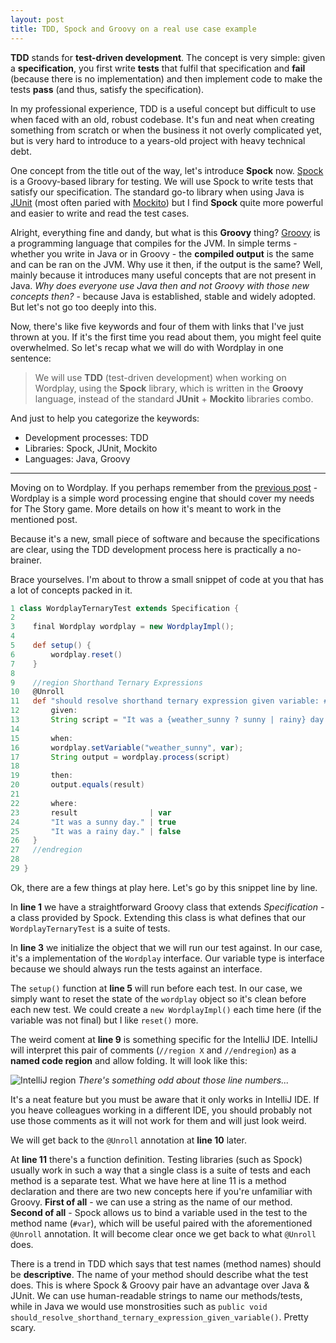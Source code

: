 ```yaml
---
layout: post
title: TDD, Spock and Groovy on a real use case example
---
```


**TDD** stands for **test-driven development**. The concept is very simple: given a **specification**, you first write **tests** that fulfil that specification and **fail** (because there is no implementation) and then implement code to make the tests **pass** (and thus, satisfy the specification).

In my professional experience, TDD is a useful concept but difficult to use when faced with an old, robust codebase. It's fun and neat when creating something from scratch or when the business it not overly complicated yet, but is very hard to introduce to a years-old project with heavy technical debt.

One concept from the title out of the way, let's introduce **Spock** now. [Spock](http://spockframework.org) is a Groovy-based library for testing. We will use Spock to write tests that satisfy our specification. The standard go-to library when using Java is [JUnit](http://junit.org/junit4/) (most often paried with [Mockito](http://site.mockito.org/)) but I find **Spock** quite more powerful and easier to write and read the test cases.

Alright, everything fine and dandy, but what is this **Groovy** thing? [Groovy](http://groovy-lang.org/) is a programming language that compiles for the JVM. In simple terms - whether you write in Java or in Groovy - the **compiled output** is the same and can be ran on the JVM. Why use it then, if the output is the same? Well, mainly because it introduces many useful concepts that are not present in Java. *Why does everyone use Java then and not Groovy with those new concepts then?* - because Java is established, stable and widely adopted. But let's not go too deeply into this.

Now, there's like five keywords and four of them with links that I've just thrown at you. If it's the first time you read about them, you might feel quite overwhelmed. So let's recap what we will do with Wordplay in one sentence:

> We will use **TDD** (test-driven development) when working on Wordplay, using the **Spock** library, which is written in the **Groovy** language, instead of the standard **JUnit** + **Mockito** libraries combo.

And just to help you categorize the keywords:
- Development processes: TDD
- Libraries: Spock, JUnit, Mockito
- Languages: Java, Groovy

---

Moving on to Wordplay. If you perhaps remember from the [previous post](/wordplay-word-processing-engine) - Wordplay is a simple word processing engine that should cover my needs for The Story game. More details on how it's meant to work in the mentioned post.

Because it's a new, small piece of software and because the specifications are clear, using the TDD development process here is practically a no-brainer.

Brace yourselves. I'm about to throw a small snippet of code at you that has a lot of concepts packed in it.

```groovy
1 class WordplayTernaryTest extends Specification {
2
3    final Wordplay wordplay = new WordplayImpl();
4
5    def setup() {
6        wordplay.reset()
7    }
8
9    //region Shorthand Ternary Expressions
10   @Unroll
11   def "should resolve shorthand ternary expression given variable: #var"() {
12       given:
13       String script = "It was a {weather_sunny ? sunny | rainy} day."
14
15       when:
16       wordplay.setVariable("weather_sunny", var);
17       String output = wordplay.process(script)
18
19       then:
20       output.equals(result)
21
22       where:
23       result                | var
24       "It was a sunny day." | true
25       "It was a rainy day." | false
26   }
27   //endregion
28
29 }
```

Ok, there are a few things at play here. Let's go by this snippet line by line.

In **line 1** we have a straightforward Groovy class that extends *Specification* - a class provided by Spock. Extending this class is what defines that our `WordplayTernaryTest` is a suite of tests.

In **line 3** we initialize the object that we will run our test against. In our case, it's a implementation of the `Wordplay` interface. Our variable type is interface because we should always run the tests against an interface.

The `setup()` function at **line 5** will run before each test. In our case, we simply want to reset the state of the `wordplay` object so it's clean before each new test. We could create a `new WordplayImpl()` each time here (if the variable was not final) but I like `reset()` more.

The weird coment at **line 9** is something specific for the IntelliJ IDE. IntelliJ will interpret this pair of comments (`//region X` and `//endregion`) as a **named code region** and allow folding. It will look like this:

![IntelliJ region]({{site.baseurl}}/public/images/intellij-region.png)
*There's something odd about those line numbers...*

It's a neat feature but you must be aware that it only works in IntelliJ IDE. If you heave colleagues working in a different IDE, you should probably not use those comments as it will not work for them and will just look weird.

We will get back to the `@Unroll` annotation at **line 10** later.

At **line 11** there's a function definition. Testing libraries (such as Spock) usually work in such a way that a single class is a suite of tests and each method is a separate test. What we have here at line 11 is a method declaration and there are two new concepts here if you're unfamiliar with Groovy. **First of all** - we can use a string as the name of our method. **Second of all** - Spock allows us to bind a variable used in the test to the method name (`#var`), which will be useful paired with the aforementioned `@Unroll` annotation. It will become clear once we get back to what `@Unroll` does.

There is a trend in TDD which says that test names (method names) should be **descriptive**. The name of your method should describe what the test does. This is where Spock & Groovy pair have an advantage over Java & JUnit. We can use human-readable strings to name our methods/tests, while in Java we would use monstrosities such as `public void should_resolve_shorthand_ternary_expression_given_variable()`. Pretty scary.